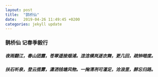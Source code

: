 ```yaml
---
layout: post
title:  "鹊桥仙"
date:   2019-04-26 11:49:45 +0200
categories: jekyll update
---
```


<h3>鹊桥仙  记春季毅行</h3>
<h5>夜雨翻江，春山团露，苍翠遥接烟浦。淰淰横岚逐衣舞，更几回，疏钟暗度。</h5>
<h5>扶石听泉，登云揽雾，潇洒钱塘风物。一掬清冽可濯足，沧浪里，醉忘归路。</h5>
